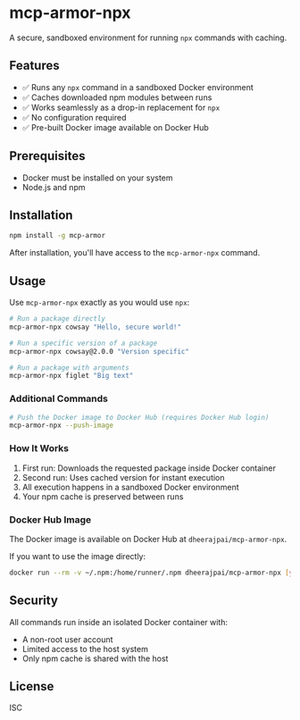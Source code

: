 # mcp-armor-npx

A secure, sandboxed environment for running `npx` commands with caching.

## Features

- ✅ Runs any `npx` command in a sandboxed Docker environment
- ✅ Caches downloaded npm modules between runs
- ✅ Works seamlessly as a drop-in replacement for `npx`
- ✅ No configuration required
- ✅ Pre-built Docker image available on Docker Hub

## Prerequisites

- Docker must be installed on your system
- Node.js and npm

## Installation

```bash
npm install -g mcp-armor
```

After installation, you'll have access to the `mcp-armor-npx` command.

## Usage

Use `mcp-armor-npx` exactly as you would use `npx`:

```bash
# Run a package directly
mcp-armor-npx cowsay "Hello, secure world!"

# Run a specific version of a package
mcp-armor-npx cowsay@2.0.0 "Version specific"

# Run a package with arguments
mcp-armor-npx figlet "Big text"
```

### Additional Commands

```bash
# Push the Docker image to Docker Hub (requires Docker Hub login)
mcp-armor-npx --push-image
```

### How It Works

1. First run: Downloads the requested package inside Docker container
2. Second run: Uses cached version for instant execution
3. All execution happens in a sandboxed Docker environment
4. Your npm cache is preserved between runs

### Docker Hub Image

The Docker image is available on Docker Hub at `dheerajpai/mcp-armor-npx`.

If you want to use the image directly:

```bash
docker run --rm -v ~/.npm:/home/runner/.npm dheerajpai/mcp-armor-npx [your-npx-args]
```

## Security

All commands run inside an isolated Docker container with:
- A non-root user account
- Limited access to the host system
- Only npm cache is shared with the host

## License

ISC 